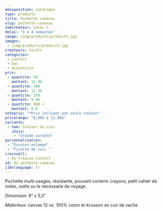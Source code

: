 ```yaml
---
menuposition: catalogue
type: produits
title: Pochette canevas
slug: pochette-canevas
nomcreateur: Local C
delai: "3 à 4 semaines"
image: /img/products/produit2.jpg
images:
 - /img/products/produit2.jpg
createurs: localc
categories:
 - Confort
 - Sac
 - Accessoire
prix:
 - quantite: 50
   montant: 12.96
 - quantite: 100
   montant: 12.36
 - quantite: 250
   montant: 9.80
 - quantite: 500 +
   montant: 8.8
noteprix: "*Prix incluant une seule couleur"
pricerange: "8,80$ à 12,96$"
variante:
 - nom: Couleur du cuir
   choix:
    - "Grande variété"
personnalisation:
 - "Écusson estampé"
 - "Tirette de cuir "
crosssell:
 - 01-trousse-confort
id: 02-pochette-canevas
i18nlanguage: fr
---
```


Pochette multi-usages, résistante, pouvant contenir crayons, petit cahier de notes, outils ou le nécessaire de voyage.

*Dimension*: 9” x 5,5”

*Matériaux*: canvas 12 oz. 100% coton et écusson en cuir de vache